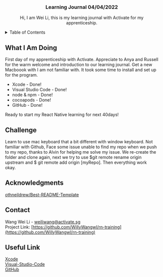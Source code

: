 
<br />
<div align="center">

  <h3 align="center">Learning Journal 04/04/2022</h3>

  <p align="center">
    Hi, I am Wei Li, this is my learning journal with Activate for my apprenticeship. 
    <br />
  </p>
</div>



<!-- TABLE OF CONTENTS -->
<details>
  <summary>Table of Contents</summary>
  <ol>
    <li><a href="#What-I-Am-Doing">What I Am Doing</a></li>
    <li><a href="#Challenge">Challenge</a></li>
    <li><a href="#acknowledgments">Acknowledgments</a></li>
    <li><a href="#contact">Contact</a></li>
    <li><a href="#Useful-Link">Useful Link</a></li>
  </ol>
</details>



<!-- What I Am Doing -->
## What I Am Doing
First day of my apprenticeship with Activate. Appreciate to Anya and Russell for the warm welcome and introduction to our learning journal. Get a new Macboook with I am not familiar with. It took some time to install and set up for the program. <br />
* Xcode - Done!<br />
* Visual Studio Code - Done!<br />
* node & npm - Done!<br />
* cocoapods - Done!<br />
* GitHub - Done!<br />

Ready to start my React Native learning for next 40days!
<br />


<!-- Challenge -->
## Challenge
Learn to use mac keyboard that a bit different with window keyboard. Not familiar with Github, Face some issue unable to find my repo when we push to my repo, thanks to Alvin for helping me solve my issue. We re-create the folder and clone again, next we try to use $git remote rename origin upstream
 and $ git remote add origin [myRepo]. Then everything work okay.
<br />


<!-- ACKNOWLEDGMENTS -->
## Acknowledgments
[othneildrew/Best-README-Template](https://github.com/othneildrew/Best-README-Template#about-the-project)
<br />

<!-- CONTACT -->
## Contact

Wang Wei Li - weiliwang@activate.sg<br />
Project Link: [https://github.com/WillyWangwl/rn-training](https://github.com/WillyWangwl/rn-training)
<br />

<!-- Useful Link -->
## Useful Link
[Xcode](https://developer.apple.com/xcode/)<br />
[Visual-Studio-Code](https://code.visualstudio.com/docs?dv=osx)<br />
[GitHub](https://stackoverflow.com/questions/18200248/)<br />

